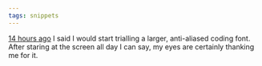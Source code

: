 ```yaml
---
tags: snippets
---
```


[14 hours ago](/twitter/391) I said I would start trialling a larger, anti-aliased coding font. After staring at the screen all day I can say, my eyes are certainly thanking me for it.
